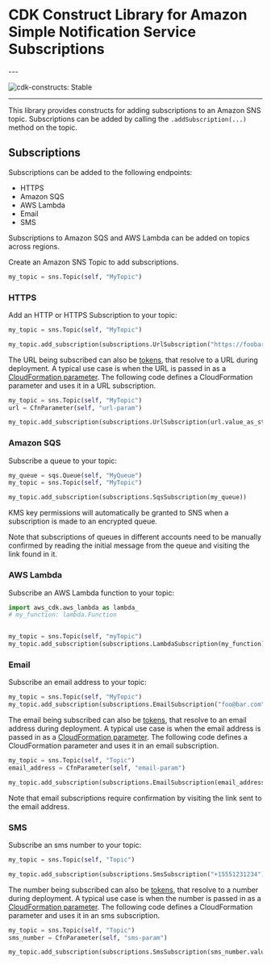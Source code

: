 # CDK Construct Library for Amazon Simple Notification Service Subscriptions

<!--BEGIN STABILITY BANNER-->---


![cdk-constructs: Stable](https://img.shields.io/badge/cdk--constructs-stable-success.svg?style=for-the-badge)

---
<!--END STABILITY BANNER-->

This library provides constructs for adding subscriptions to an Amazon SNS topic.
Subscriptions can be added by calling the `.addSubscription(...)` method on the topic.

## Subscriptions

Subscriptions can be added to the following endpoints:

* HTTPS
* Amazon SQS
* AWS Lambda
* Email
* SMS

Subscriptions to Amazon SQS and AWS Lambda can be added on topics across regions.

Create an Amazon SNS Topic to add subscriptions.

```python
my_topic = sns.Topic(self, "MyTopic")
```

### HTTPS

Add an HTTP or HTTPS Subscription to your topic:

```python
my_topic = sns.Topic(self, "MyTopic")

my_topic.add_subscription(subscriptions.UrlSubscription("https://foobar.com/"))
```

The URL being subscribed can also be [tokens](https://docs.aws.amazon.com/cdk/latest/guide/tokens.html), that resolve
to a URL during deployment. A typical use case is when the URL is passed in as a [CloudFormation
parameter](https://docs.aws.amazon.com/AWSCloudFormation/latest/UserGuide/parameters-section-structure.html). The
following code defines a CloudFormation parameter and uses it in a URL subscription.

```python
my_topic = sns.Topic(self, "MyTopic")
url = CfnParameter(self, "url-param")

my_topic.add_subscription(subscriptions.UrlSubscription(url.value_as_string))
```

### Amazon SQS

Subscribe a queue to your topic:

```python
my_queue = sqs.Queue(self, "MyQueue")
my_topic = sns.Topic(self, "MyTopic")

my_topic.add_subscription(subscriptions.SqsSubscription(my_queue))
```

KMS key permissions will automatically be granted to SNS when a subscription is made to
an encrypted queue.

Note that subscriptions of queues in different accounts need to be manually confirmed by
reading the initial message from the queue and visiting the link found in it.

### AWS Lambda

Subscribe an AWS Lambda function to your topic:

```python
import aws_cdk.aws_lambda as lambda_
# my_function: lambda.Function


my_topic = sns.Topic(self, "myTopic")
my_topic.add_subscription(subscriptions.LambdaSubscription(my_function))
```

### Email

Subscribe an email address to your topic:

```python
my_topic = sns.Topic(self, "MyTopic")
my_topic.add_subscription(subscriptions.EmailSubscription("foo@bar.com"))
```

The email being subscribed can also be [tokens](https://docs.aws.amazon.com/cdk/latest/guide/tokens.html), that resolve
to an email address during deployment. A typical use case is when the email address is passed in as a [CloudFormation
parameter](https://docs.aws.amazon.com/AWSCloudFormation/latest/UserGuide/parameters-section-structure.html). The
following code defines a CloudFormation parameter and uses it in an email subscription.

```python
my_topic = sns.Topic(self, "Topic")
email_address = CfnParameter(self, "email-param")

my_topic.add_subscription(subscriptions.EmailSubscription(email_address.value_as_string))
```

Note that email subscriptions require confirmation by visiting the link sent to the
email address.

### SMS

Subscribe an sms number to your topic:

```python
my_topic = sns.Topic(self, "Topic")

my_topic.add_subscription(subscriptions.SmsSubscription("+15551231234"))
```

The number being subscribed can also be [tokens](https://docs.aws.amazon.com/cdk/latest/guide/tokens.html), that resolve
to a number during deployment. A typical use case is when the number is passed in as a [CloudFormation
parameter](https://docs.aws.amazon.com/AWSCloudFormation/latest/UserGuide/parameters-section-structure.html). The
following code defines a CloudFormation parameter and uses it in an sms subscription.

```python
my_topic = sns.Topic(self, "Topic")
sms_number = CfnParameter(self, "sms-param")

my_topic.add_subscription(subscriptions.SmsSubscription(sms_number.value_as_string))
```
